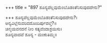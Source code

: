 +++
title = "897 ಶೂನ್ಯವೆಲ್ಲವುಮೆಂಬೊಡಂತೆನಿಸುವುದದೇನು?"

+++
ಶೂನ್ಯವೆಲ್ಲವುಮೆಂಬೊಡಂತೆನಿಸುವುದದೇನು?।  
ಅನ್ಯವಿಲ್ಲೆನುವರಿವದೊಂದಿರ್ಪುದಲ್ತೆ?॥  
ಚಿನ್ಮಯವನದನೆ ನೀಂ ಸತ್ಯವೆಂದಾಶ್ರಯಿಸು।  
ಶೂನ್ಯವಾದವೆ ಶೂನ್ಯ - ಮಂಕುತಿಮ್ಮ॥  
